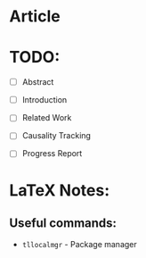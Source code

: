 # Article

# TODO:

- [ ] Abstract
- [ ] Introduction
- [ ] Related Work
- [ ] Causality Tracking
- [ ] Progress Report


# LaTeX Notes:
## Useful commands:

- `tllocalmgr` - Package manager
